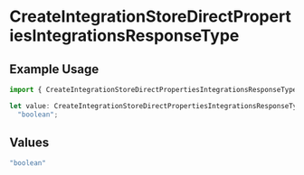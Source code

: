 # CreateIntegrationStoreDirectPropertiesIntegrationsResponseType

## Example Usage

```typescript
import { CreateIntegrationStoreDirectPropertiesIntegrationsResponseType } from "@vercel/sdk/models/createintegrationstoredirectop.js";

let value: CreateIntegrationStoreDirectPropertiesIntegrationsResponseType =
  "boolean";
```

## Values

```typescript
"boolean"
```
